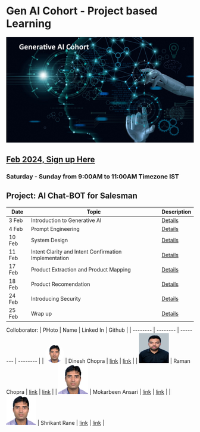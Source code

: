 # Gen AI Cohort - Project based Learning

![Gen AI](images/generative_AI.jpg)

## [Feb 2024, Sign up Here](https://forms.gle/MTm4weJxbSjShbod6)

### Saturday - Sunday from 9:00AM to 11:00AM Timezone IST

## Project: AI Chat-BOT for Salesman

|  Date | Topic | Description |
| -------- | -------- | -------- |
| 3 Feb | Introduction to Generative AI | [Details](./2024/feb/1_intro_to_generative_ai.md) |
| 4 Feb | Prompt Engineering | [Details](./2024/feb/2_prompt_engineering.md) |
| 10 Feb | System Design | [Details](./2024/feb/3_system_design.md) |
| 11 Feb | Intent Clarity and Intent Confirmation Implementation | [Details](./2024/feb/4_ai_chat_boat_part_1.md) |
| 17 Feb | Product Extraction and Product Mapping | [Details](./2024/feb/5_ai_chat_boat_part_2.md) |
| 18 Feb | Product Recomendation | [Details](./2024/feb/6_ai_chat_boat_part_3.md) |
| 24 Feb | Introducing Security | [Details](./2024/feb/7_ai_chat_boat_part_4.md) |
| 25 Feb | Wrap up | [Details](./2024/feb/8_wrap_up.md) |

Colloborator: 
|  PHoto | Name | Linked In | Github |
| -------- | -------- | -------- | -------- |
| <img src="./2024/feb/images/dinesh_photo.jpg" alt="Dinesh Chopra" width="50" height="50" style="border-radius: 50%" />
 | Dinesh Chopra | [link](https://www.linkedin.com/in/dinesh-chopra/) | [link](https://github.com/DineshChopra) |
| <img src="./2024/feb/images/raman_photo.jpg" alt="Dinesh Chopra" width="80" height="80" /> | Raman Chopra | [link](https://www.linkedin.com/in/raman-chopra/) | [link](https://github.com/rmnchopra91) |
| <img src="./2024/feb/images/dinesh_photo.jpg" alt="Dinesh Chopra" width="80" height="80" /> | Mokarbeen Ansari | [link](https://www.linkedin.com/in/mokarbeenansari/) | [link]() |
| <img src="./2024/feb/images/dinesh_photo.jpg" alt="Dinesh Chopra" width="80" height="80" /> | Shrikant Rane | [link](https://www.linkedin.com/in/shrikant-rane1806/) | [link]() |

